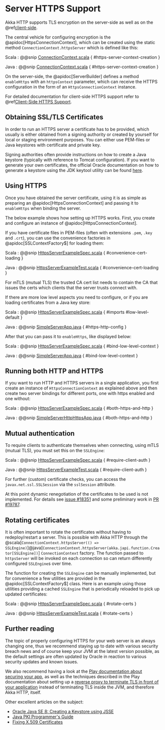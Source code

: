 # Server HTTPS Support

Akka HTTP supports TLS encryption on the server-side as well as on the @ref[client-side](../client-side/client-https-support.md).

The central vehicle for configuring encryption is the @apidoc[HttpsConnectionContext], which can be created using
the static method `ConnectionContext.httpsServer` which is defined like this:

Scala
:  @@snip [ConnectionContext.scala](/akka-http-core/src/main/scala/akka/http/scaladsl/ConnectionContext.scala) { #https-server-context-creation }

Java
:  @@snip [ConnectionContext.scala](/akka-http-core/src/main/scala/akka/http/javadsl/ConnectionContext.scala) { #https-server-context-creation }

On the server-side, the @apidoc[ServerBuilder] defines a method `enableHttps` with an `httpsContext` parameter,
which can receive the HTTPS configuration in the form of an `HttpsConnectionContext` instance.

For detailed documentation for client-side HTTPS support refer to @ref[Client-Side HTTPS Support](../client-side/client-https-support.md).

## Obtaining SSL/TLS Certificates

In order to run an HTTPS server a certificate has to be provided, which usually is either obtained from a signing
authority or created by yourself for local or staging environment purposes. You can either use PEM-files or Java keystores
with certificate and private key.

Signing authorities often provide instructions on how to create a Java keystore (typically with reference to Tomcat
configuration). If you want to generate your own certificates, the official Oracle documentation on how to generate a
keystore using the JDK keytool utility can be found [here](https://docs.oracle.com/javase/8/docs/technotes/tools/unix/keytool.html).

<a id="using-https"></a>
## Using HTTPS

Once you have obtained the server certificate, using it is as simple as preparing an @apidoc[HttpsConnectionContext]
and passing it to `enableHttps` when binding the server.

The below example shows how setting up HTTPS works.
First, you create and configure an instance of @apidoc[HttpsConnectionContext].

If you have certificate files in PEM-files (often with extensions `.pem`, `.key` and `.crt`), you can use the convenience
factories in @apidoc[SSLContextFactory$] for loading them:

Scala
:  @@snip [HttpsServerExampleSpec.scala](/docs/src/test/scala/docs/http/scaladsl/server/HttpsServerExampleSpec.scala) { #convenience-cert-loading }

Java
:  @@snip [HttpsServerExampleTest.scala](/docs/src/test/java/docs/http/javadsl/server/HttpsServerExampleTest.java) { #convenience-cert-loading }

For mTLS (mutual TLS) the trusted CA cert list needs to contain the CA that issues the certs which clients that the server trusts
connect with.

If there are more low level aspects you need to configure, or if you are loading certificates from a Java key store:

Scala
:  @@snip [HttpsServerExampleSpec.scala](/docs/src/test/scala/docs/http/scaladsl/server/HttpsServerExampleSpec.scala) { #imports #low-level-default }

Java
:  @@snip [SimpleServerApp.java](/akka-http-tests/src/main/java/akka/http/javadsl/server/examples/simple/SimpleServerApp.java) { #https-http-config }



After that you can pass it to `enableHttps`, like displayed below:

Scala
:  @@snip [HttpsServerExampleSpec.scala](/docs/src/test/scala/docs/http/scaladsl/server/HttpsServerExampleSpec.scala) { #bind-low-level-context }

Java
:  @@snip [SimpleServerApp.java](/akka-http-tests/src/main/java/akka/http/javadsl/server/examples/simple/SimpleServerApp.java) { #bind-low-level-context }

## Running both HTTP and HTTPS

If you want to run HTTP and HTTPS servers in a single application, you first create an instance of `HttpsConnectionContext` as explained above
and then create two server bindings for different ports, one with https enabled and one without:

Scala
:  @@snip [HttpsServerExampleSpec.scala](/docs/src/test/scala/docs/http/scaladsl/server/HttpsServerExampleSpec.scala) { #both-https-and-http }

Java
:  @@snip [SimpleServerHttpHttpsApp.java](/akka-http-tests/src/main/java/akka/http/javadsl/server/examples/simple/SimpleServerHttpHttpsApp.java) { #both-https-and-http }

## Mutual authentication

To require clients to authenticate themselves when connecting, using mTLS (mutual TLS), you must set this on the `SSLEngine`:

Scala
:  @@snip [HttpsServerExampleSpec.scala](/docs/src/test/scala/docs/http/scaladsl/server/HttpsServerExampleSpec.scala) { #require-client-auth }

Java
:  @@snip [HttpsServerExampleTest.scala](/docs/src/test/java/docs/http/javadsl/server/HttpsServerExampleTest.java) { #require-client-auth }

For further (custom) certificate checks, you can access the `javax.net.ssl.SSLSession` via the `sslSession` attribute.

At this point dynamic renegotiation of the certificates to be used is not implemented. For details see [issue #18351](https://github.com/akka/akka-core/issues/18351)
and some preliminary work in [PR #19787](https://github.com/akka/akka-core/pull/19787).

## Rotating certificates

It is often important to rotate the certificates without having to redeploy/restart a server. This is possible with Akka
HTTP through the @scala[`ConnectionContext.httpsServer(() => SSLEngine)`]@java[`ConnectionContext.httpsServer(akka.japi.function.Creator[SSLEngine])`]
`ConnectionContext` factory. The function passed to `httpsServer` will be invoked on each connection so can return differently
configured `SSLEngine`s over time.

The function for creating the `SSLEngine` can be manually implemented, but for convenience a few utilities are provided in the @apidoc[SSLContextFactory$] class.
Here is an example using those utilities providing a cached `SSLEngine` that is periodically reloaded to pick up updated certificates:

Scala
:  @@snip [HttpsServerExampleSpec.scala](/docs/src/test/scala/docs/http/scaladsl/server/HttpsServerExampleSpec.scala) { #rotate-certs }

Java
:  @@snip [HttpsServerExampleTest.scala](/docs/src/test/java/docs/http/javadsl/server/HttpsServerExampleTest.java) { #rotate-certs }


## Further reading

The topic of properly configuring HTTPS for your web server is an always changing one,
thus we recommend staying up to date with various security breach news and of course
keep your JVM at the latest version possible, as the default settings are often updated by
Oracle in reaction to various security updates and known issues.

We also recommend having a look at the [Play documentation about securing your app](https://www.playframework.com/documentation/2.5.x/ConfiguringHttps#ssl-certificates),
as well as the techniques described in the Play documentation about setting up a [reverse proxy to terminate TLS in
front of your application](https://www.playframework.com/documentation/2.5.x/HTTPServer) instead of terminating TLS inside the JVM, and therefore Akka HTTP, itself.

Other excellent articles on the subject:

 * [Oracle Java SE 8: Creating a Keystore using JSSE](https://docs.oracle.com/javase/8/docs/technotes/guides/security/jsse/JSSERefGuide.html#CreateKeystore)
 * [Java PKI Programmer's Guide](https://docs.oracle.com/javase/8/docs/technotes/guides/security/certpath/CertPathProgGuide.html)
 * [Fixing X.509 Certificates](https://tersesystems.com/2014/03/20/fixing-x509-certificates/)
